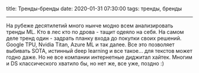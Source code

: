 title: Тренды-бренды
date: 2020-01-31 07:30:00
tags: тренды, бренды

---

На рубеже десятилетий много нынче модно всем анализировать тренды ML. Кто в лес кто по дрова - тащит одеяло на себя. На самом деле тренд один - задрать планку входа до покупки своих решений. Google TPU, Nvidia Titan, Azure ML и так далее. Все это позволяет выбивать SOTA, истинный deep learning и все такое... для текстов может годно даже. Но не все компании интернетные диджитал хайтек. Многим и DS классического хватило бы, но нет же, все уже, поздно :)